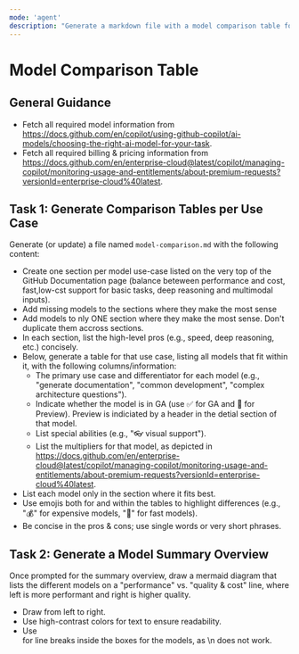 ```yaml
---
mode: 'agent'
description: "Generate a markdown file with a model comparison table for GitHub Copilot models, including pros, cons, and multipliers."
---
```


# Model Comparison Table

## General Guidance

- Fetch all required model information from <https://docs.github.com/en/copilot/using-github-copilot/ai-models/choosing-the-right-ai-model-for-your-task>.
- Fetch all required billing & pricing information from <https://docs.github.com/en/enterprise-cloud@latest/copilot/managing-copilot/monitoring-usage-and-entitlements/about-premium-requests?versionId=enterprise-cloud%40latest>.

## Task 1: Generate Comparison Tables per Use Case

Generate (or update) a file named `model-comparison.md` with the following content:

- Create one section per model use-case listed on the very top of the GitHub Documentation page (balance beteween performance and cost, fast,low-cst support for basic tasks, deep reasoning and multimodal inputs).
- Add missing models to the sections where they make the most sense
- Add models to nly ONE section where they make the most sense. Don't duplicate them accross sections.
- In each section, list the high-level pros (e.g., speed, deep reasoning, etc.) concisely.
- Below, generate a table for that use case, listing all models that fit within it, with the following columns/information:
  - The primary use case and differentiator for each model (e.g., "generate documentation", "common development", "complex architecture questions").
  - Indicate whether the model is in GA (use ✅ for GA and 🚧 for Preview). Preview is indiciated by a header in the detial section of that model.
  - List special abilities (e.g., "👓 visual support").
  - List the multipliers for that model, as depicted in <https://docs.github.com/en/enterprise-cloud@latest/copilot/managing-copilot/monitoring-usage-and-entitlements/about-premium-requests?versionId=enterprise-cloud%40latest>.
- List each model only in the section where it fits best.
- Use emojis both for and within the tables to highlight differences (e.g., "💰" for expensive models, "🚀" for fast models).
- Be concise in the pros & cons; use single words or very short phrases.

## Task 2: Generate a Model Summary Overview

Once prompted for the summary overview, draw a mermaid diagram that lists the different models on a "performance" vs. "quality & cost" line, where left is more performant and right is higher quality.

- Draw from left to right.
- Use high-contrast colors for text to ensure readability.
- Use <br/> for line breaks inside the boxes for the models, as \n does not work.

